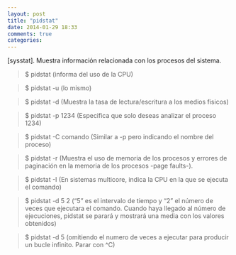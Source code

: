 ```yaml
---
layout: post
title: "pidstat"
date: 2014-01-29 18:33
comments: true
categories: 
---
```

[sysstat]. Muestra información relacionada con los procesos del sistema.

>$ pidstat  (informa del uso de la CPU)

>$ pidstat -u  (lo mismo)

>$ pidstat -d  (Muestra la tasa de lectura/escritura a los medios fisicos)

>$ pidstat -p 1234  (Especifica que solo deseas analizar el proceso 1234)

>$ pidstat -C comando  (Similar a -p pero indicando el nombre del proceso)

>$ pidstat -r  (Muestra el uso de memoria de los procesos y errores de 	paginación en la memoria de los procesos -page faults-).

>$ pidstat -I  (En sistemas multicore, indica la CPU en la que se ejecuta el 	comando)

>$ pidstat -d 5 2 (“5” es el intervalo de tiempo y “2” el número de veces que ejecutara el comando. Cuando haya llegado al número de 	ejecuciones, pidstat se parará y mostrará una media con los valores obtenidos) 

>$ pidstat -d 5  (omitiendo el numero de veces a ejecutar para producir un bucle infinito. Parar con ^C) 


